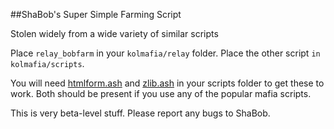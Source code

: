 ##ShaBob's Super Simple Farming Script

Stolen widely from a wide variety of similar scripts

Place `relay_bobfarm` in your `kolmafia/relay` folder. Place the other
script `in kolmafia/scripts`.

You will need  [htmlform.ash](http://kolmafia.us/showthread.php?3842) and [zlib.ash](http://kolmafia.us/showthread.php?2072) in your scripts folder to get these to  work. Both should be present if you use any of the popular mafia scripts.

This is very beta-level stuff. Please report any bugs to ShaBob.

